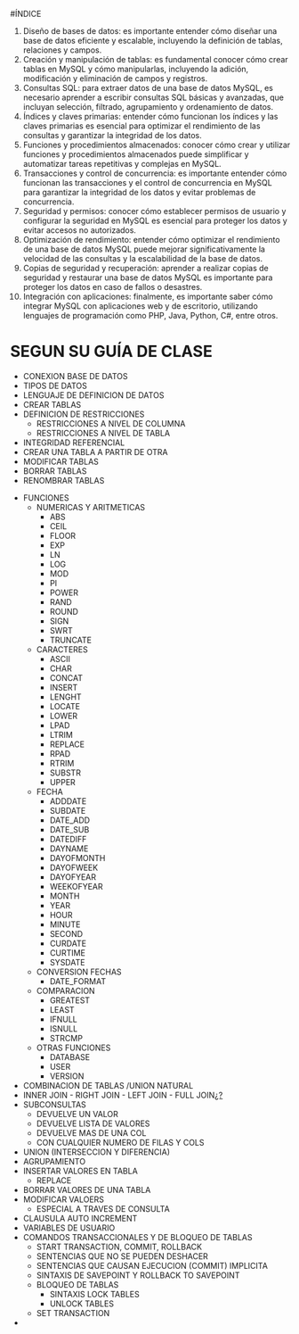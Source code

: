 #ÍNDICE
1. Diseño de bases de datos: es importante entender cómo diseñar una base de datos eficiente y escalable, incluyendo la definición de tablas, relaciones y campos.
2. Creación y manipulación de tablas: es fundamental conocer cómo crear tablas en MySQL y cómo manipularlas, incluyendo la adición, modificación y eliminación de campos y registros.
3. Consultas SQL: para extraer datos de una base de datos MySQL, es necesario aprender a escribir consultas SQL básicas y avanzadas, que incluyan selección, filtrado, agrupamiento y ordenamiento de datos.
4. Índices y claves primarias: entender cómo funcionan los índices y las claves primarias es esencial para optimizar el rendimiento de las consultas y garantizar la integridad de los datos.
5. Funciones y procedimientos almacenados: conocer cómo crear y utilizar funciones y procedimientos almacenados puede simplificar y automatizar tareas repetitivas y complejas en MySQL.
6. Transacciones y control de concurrencia: es importante entender cómo funcionan las transacciones y el control de concurrencia en MySQL para garantizar la integridad de los datos y evitar problemas de concurrencia.
7. Seguridad y permisos: conocer cómo establecer permisos de usuario y configurar la seguridad en MySQL es esencial para proteger los datos y evitar accesos no autorizados.
8. Optimización de rendimiento: entender cómo optimizar el rendimiento de una base de datos MySQL puede mejorar significativamente la velocidad de las consultas y la escalabilidad de la base de datos.
9. Copias de seguridad y recuperación: aprender a realizar copias de seguridad y restaurar una base de datos MySQL es importante para proteger los datos en caso de fallos o desastres.
10. Integración con aplicaciones: finalmente, es importante saber cómo integrar MySQL con aplicaciones web y de escritorio, utilizando lenguajes de programación como PHP, Java, Python, C#, entre otros.



# SEGUN SU GUÍA DE CLASE

- CONEXION BASE DE DATOS
- TIPOS DE DATOS
- LENGUAJE DE DEFINICION DE DATOS
- CREAR TABLAS
- DEFINICION DE RESTRICCIONES
  - RESTRICCIONES A NIVEL DE COLUMNA
  - RESTRICCIONES A NIVEL DE TABLA
- INTEGRIDAD REFERENCIAL
- CREAR UNA TABLA A PARTIR DE OTRA
- MODIFICAR TABLAS
- BORRAR TABLAS
- RENOMBRAR TABLAS
<!-- - SELECT
  - all/DISTINCT
  - WHERE
    - OPERADORES
      - COMPARACION
      - LOGICOS
      - ARITMETICOS
      - IS NULL/IS NOT NULL
  - LIMIT
  - INTO OUTFILE
  - GROUP BY
    - ASC/DESC
  - HAVING
  - ORDER BY -->
- FUNCIONES
  - NUMERICAS Y ARITMETICAS
    - ABS
    - CEIL
    - FLOOR
    - EXP
    - LN
    - LOG
    - MOD
    - PI
    - POWER
    - RAND
    - ROUND
    - SIGN
    - SWRT
    - TRUNCATE
  - CARACTERES
    - ASCII
    - CHAR
    - CONCAT
    - INSERT
    - LENGHT
    - LOCATE
    - LOWER
    - LPAD
    - LTRIM
    - REPLACE
    - RPAD
    - RTRIM
    - SUBSTR
    - UPPER
  - FECHA
    - ADDDATE
    - SUBDATE
    - DATE_ADD
    - DATE_SUB
    - DATEDIFF
    - DAYNAME
    - DAYOFMONTH
    - DAYOFWEEK
    - DAYOFYEAR
    - WEEKOFYEAR
    - MONTH
    - YEAR
    - HOUR
    - MINUTE
    - SECOND
    - CURDATE
    - CURTIME
    - SYSDATE
  - CONVERSION FECHAS
    - DATE_FORMAT
  - COMPARACION
    - GREATEST
    - LEAST
    - IFNULL
    - ISNULL
    - STRCMP
  - OTRAS FUNCIONES
    - DATABASE
    - USER
    - VERSION
- COMBINACION DE TABLAS /UNION NATURAL 
- INNER JOIN - RIGHT JOIN - LEFT JOIN - FULL JOIN[¿?](https://www.aulaclic.es/sqlserver/t_4_5.htm)
- SUBCONSULTAS
  - DEVUELVE UN VALOR
  - DEVUELVE LISTA DE VALORES
  - DEVUELVE MAS DE UNA COL
  - CON CUALQUIER NUMERO DE FILAS Y COLS
- UNION (INTERSECCION Y DIFERENCIA)
- AGRUPAMIENTO
- INSERTAR VALORES EN TABLA
  - REPLACE
- BORRAR VALORES DE UNA TABLA
- MODIFICAR VALOERS
  - ESPECIAL A TRAVES DE CONSULTA
- CLAUSULA AUTO INCREMENT
- VARIABLES DE USUARIO
- COMANDOS TRANSACCIONALES Y DE BLOQUEO DE TABLAS
  - START TRANSACTION, COMMIT, ROLLBACK
  - SENTENCIAS QUE NO SE PUEDEN DESHACER
  - SENTENCIAS QUE CAUSAN EJECUCION (COMMIT) IMPLICITA
  - SINTAXIS DE SAVEPOINT Y ROLLBACK TO SAVEPOINT
  - BLOQUEO DE TABLAS
    - SINTAXIS LOCK TABLES
    - UNLOCK TABLES
  - SET TRANSACTION
- 